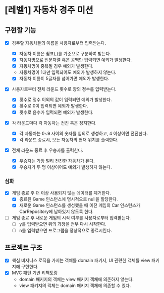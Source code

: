 # [레벨1] 자동차 경주 미션

## 구현할 기능

- [x] 경주할 자동차들의 이름을 사용자로부터 입력받는다.

  - [x] 자동차 이름은 쉼표(,)를 기준으로 구분하여 받는다.
  - [x] 자동차명으로 빈문자열 혹은 공백만 입력되면 예외가 발생한다.
  - [x] 자동차명이 중복될 경우 예외가 발생한다.
  - 자동차명이 1대만 입력되어도 예외가 발생하지 않는다.
  - [x] 자동차 이름이 5글자를 넘어가면 예외가 발생한다.
  
- [x] 사용자로부터 전체 라운드 횟수로 양의 정수를 입력받는다.
  
  - [x] 횟수로 정수 이외의 값이 입력되면 예외가 발생한다.
  - [x] 횟수로 0이 입력되면 예외가 발생한다.
  - [x] 횟수로 음수가 입력되면 예외가 발생한다.

- [x] 각 라운드마다 각 자동차는 전진 혹은 정지한다.

  - [x] 각 자동차는 0~9 사이의 숫자를 임의로 생성하고, 4 이상이면 전진한다.
  - [x] 각 라운드 종료시, 모든 자동차의 현재 위치를 출력한다.

- [x] 전체 라운드 종료 후 우승자를 출력한다.

  - [x] 우승자는 가장 멀리 전진한 자동차가 된다.
  - [x] 우승자가 두 명 이상이어도 예외가 발생하지 않는다.

### 심화

- [x] 게임 종료 후 더 이상 사용되지 않는 데이터를 제거한다.
  - [x] 종료된 Game 인스턴스에 명시적으로 null을 할당한다.
  - [x] 새로운 Game 인스턴스를 생성했을 때 이전 게임의 Car 인스턴스가 CarRepository에 남아있지 않도록 한다.

- [ ] 게임 종료 후 새로운 게임의 시작 여부를 사용자로부터 입력받는다. 
  - [ ] y를 입력받으면 위의 과정을 전부 다시 시작한다. 
  - [ ] n를 입력받으면 프로그램을 정상적으로 종료시킨다.

## 프로젝트 구조

- [x] 핵심 비지니스 로직을 가지는 객체를 domain 패키지, UI 관련한 객체를 view 패키지에 구현한다.
- [x] MVC 패턴 기반 리팩토링
  - domain 패키지의 객체는 view 패키지 객체에 의존하지 않는다.
  - view 패키지의 객체는 domain 패키지 객체에 의존할 수 있다.
